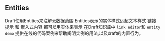 ## Entities
Draft使用Entities来注解元数据范围
Entities表示的实体样式远超文本样式 链接 提示 和 嵌入式内容 都可以用实体来表示
在Draft知识库中 `link editor`和 `entity demo` 提供在线的代码案例来帮助阐明实例的用法,以及draft的内置行为。
